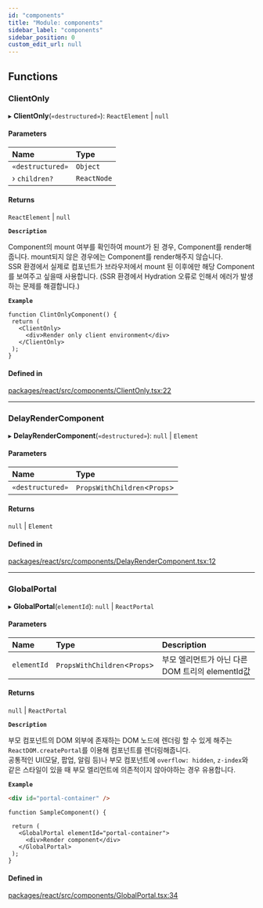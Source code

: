 ```yaml
---
id: "components"
title: "Module: components"
sidebar_label: "components"
sidebar_position: 0
custom_edit_url: null
---
```


## Functions

### ClientOnly

▸ **ClientOnly**(`«destructured»`): `ReactElement` \| ``null``

#### Parameters

| Name | Type |
| :------ | :------ |
| `«destructured»` | `Object` |
| › `children?` | `ReactNode` |

#### Returns

`ReactElement` \| ``null``

**`Description`**

Component의 mount 여부를 확인하여 mount가 된 경우, Component를 render해줍니다.
mount되지 않은 경우에는 Component를 render해주지 않습니다. <br />
SSR 환경에서 실제로 컴포넌트가 브라우저에서 mount 된 이후에만 해당 Component를 보여주고 싶을때 사용합니다.
(SSR 환경에서 Hydration 오류로 인해서 에러가 발생하는 문제를 해결합니다.)

**`Example`**

```tsx
function ClintOnlyComponent() {
 return (
   <ClientOnly>
     <div>Render only client environment</div>
   </ClientOnly>
 );
}
```

#### Defined in

[packages/react/src/components/ClientOnly.tsx:22](https://github.com/mbti-nf-team/frontend-libraries/blob/c804851/packages/react/src/components/ClientOnly.tsx#L22)

___

### DelayRenderComponent

▸ **DelayRenderComponent**(`«destructured»`): ``null`` \| `Element`

#### Parameters

| Name | Type |
| :------ | :------ |
| `«destructured»` | `PropsWithChildren`\<`Props`\> |

#### Returns

``null`` \| `Element`

#### Defined in

[packages/react/src/components/DelayRenderComponent.tsx:12](https://github.com/mbti-nf-team/frontend-libraries/blob/c804851/packages/react/src/components/DelayRenderComponent.tsx#L12)

___

### GlobalPortal

▸ **GlobalPortal**(`elementId`): ``null`` \| `ReactPortal`

#### Parameters

| Name | Type | Description |
| :------ | :------ | :------ |
| `elementId` | `PropsWithChildren`\<`Props`\> | 부모 엘리먼트가 아닌 다른 DOM 트리의 elementId값 |

#### Returns

``null`` \| `ReactPortal`

**`Description`**

부모 컴포넌트의 DOM 외부에 존재하는 DOM 노드에 렌더링 할 수 있게 해주는
`ReactDOM.createPortal`를 이용해 컴포넌트를 렌더링해줍니다. <br />
공통적인 UI(모달, 팝업, 알림 등)나 부모 컴포넌트에
`overflow: hidden`, `z-index`와 같은 스타일이 있을 때 부모 엘리먼트에 의존적이지 않아야하는 경우 유용합니다.

**`Example`**

```html title="html"
<div id="portal-container" />
```

```tsx title="tsx"
function SampleComponent() {

 return (
   <GlobalPortal elementId="portal-container">
     <div>Render component</div>
   </GlobalPortal>
 );
}
```

#### Defined in

[packages/react/src/components/GlobalPortal.tsx:34](https://github.com/mbti-nf-team/frontend-libraries/blob/c804851/packages/react/src/components/GlobalPortal.tsx#L34)
